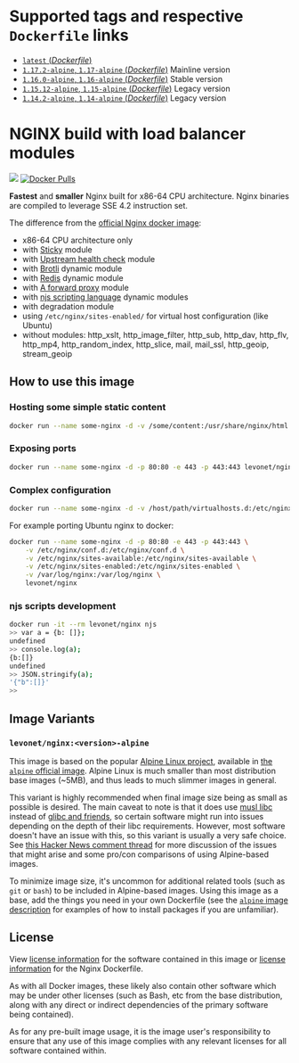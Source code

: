 # Supported tags and respective `Dockerfile` links

- [`latest` (*Dockerfile*)](https://github.com/levonet/docker-nginx/blob/master/Dockerfile)
- [`1.17.2-alpine`, `1.17-alpine` (*Dockerfile*)](https://github.com/levonet/docker-nginx/blob/v1.17.2/Dockerfile) Mainline version
- [`1.16.0-alpine`, `1.16-alpine` (*Dockerfile*)](https://github.com/levonet/docker-nginx/blob/v1.16.0/Dockerfile) Stable version
- [`1.15.12-alpine`, `1.15-alpine` (*Dockerfile*)](https://github.com/levonet/docker-nginx/blob/v1.15.12/Dockerfile) Legacy version
- [`1.14.2-alpine`, `1.14-alpine` (*Dockerfile*)](https://github.com/levonet/docker-nginx/blob/v1.14.2/Dockerfile) Legacy version

# NGINX build with load balancer modules
[![](https://images.microbadger.com/badges/image/levonet/nginx.svg)](https://microbadger.com/images/levonet/nginx "Get your own image badge on microbadger.com")
[![Docker Pulls](https://img.shields.io/docker/pulls/levonet/nginx.svg)](https://hub.docker.com/r/levonet/nginx/)

**Fastest** and **smaller** Nginx built for x86-64 CPU architecture.
Nginx binaries are compiled to leverage SSE 4.2 instruction set.

The difference from the [official Nginx docker image](https://hub.docker.com/_/nginx):

- x86-64 CPU architecture only
- with [Sticky](https://bitbucket.org/nginx-goodies/nginx-sticky-module-ng) module
- with [Upstream health check](https://github.com/2Fast2BCn/nginx_upstream_check_module#readme) module
- with [Brotli](https://github.com/google/ngx_brotli#readme) dynamic module
- with [Redis](https://www.nginx.com/resources/wiki/modules/redis/) dynamic module
- with [A forward proxy](https://github.com/chobits/ngx_http_proxy_connect_module) module
- with [njs scripting language](http://nginx.org/en/docs/njs/) dynamic modules
- with degradation module
- using `/etc/nginx/sites-enabled/` for virtual host configuration (like Ubuntu)
- without modules: http_xslt, http_image_filter, http_sub, http_dav, http_flv, http_mp4, http_random_index, http_slice, mail, mail_ssl, http_geoip, stream_geoip

## How to use this image

### Hosting some simple static content

```sh
docker run --name some-nginx -d -v /some/content:/usr/share/nginx/html:ro levonet/nginx
```

### Exposing ports

```sh
docker run --name some-nginx -d -p 80:80 -e 443 -p 443:443 levonet/nginx
```

### Complex configuration

```sh
docker run --name some-nginx -d -v /host/path/virtualhosts.d:/etc/nginx/sites-enabled:ro levonet/nginx
```
For example porting Ubuntu nginx to docker:

```sh
docker run --name some-nginx -d -p 80:80 -e 443 -p 443:443 \
    -v /etc/nginx/conf.d:/etc/nginx/conf.d \
    -v /etc/nginx/sites-available:/etc/nginx/sites-available \
    -v /etc/nginx/sites-enabled:/etc/nginx/sites-enabled \
    -v /var/log/nginx:/var/log/nginx \
    levonet/nginx
```

### njs scripts development

```sh
docker run -it --rm levonet/nginx njs
>> var a = {b: []};
undefined
>> console.log(a);
{b:[]}
undefined
>> JSON.stringify(a);
'{"b":[]}'
>>
```

## Image Variants

### `levonet/nginx:<version>-alpine`

This image is based on the popular [Alpine Linux project](http://alpinelinux.org/), available in [the `alpine` official image](https://hub.docker.com/_/alpine).
Alpine Linux is much smaller than most distribution base images (~5MB), and thus leads to much slimmer images in general.

This variant is highly recommended when final image size being as small as possible is desired. The main caveat to note is that it does use [musl libc](http://www.musl-libc.org/) instead of [glibc and friends](http://www.etalabs.net/compare_libcs.html), so certain software might run into issues depending on the depth of their libc requirements. However, most software doesn't have an issue with this, so this variant is usually a very safe choice.
See [this Hacker News comment thread](https://news.ycombinator.com/item?id=10782897) for more discussion of the issues that might arise and some pro/con comparisons of using Alpine-based images.

To minimize image size, it's uncommon for additional related tools (such as `git` or `bash`) to be included in Alpine-based images. Using this image as a base, add the things you need in your own Dockerfile (see the [`alpine` image description](https://hub.docker.com/_/alpine/) for examples of how to install packages if you are unfamiliar).

## License

View [license information](http://nginx.org/LICENSE) for the software contained in this image or [license information](https://github.com/levonet/docker-nginx/blob/master/LICENSE) for the Nginx Dockerfile.

As with all Docker images, these likely also contain other software which may be under other licenses (such as Bash, etc from the base distribution, along with any direct or indirect dependencies of the primary software being contained).

As for any pre-built image usage, it is the image user's responsibility to ensure that any use of this image complies with any relevant licenses for all software contained within.
